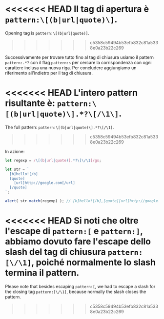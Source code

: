 
<<<<<<< HEAD
Il tag di apertura è `pattern:\[(b|url|quote)\]`.
=======
Opening tag is `pattern:\[(b|url|quote)]`.
>>>>>>> c5358c59494b53efb832c81a5338e0a23b22c269

Successivamente per trovare tutto fino al tag di chiusura usiamo il pattern `pattern:.*?` con il flag `pattern:s` per cercare la corrispondenza con ogni carattere inclusa una nuova riga. Per concludere aggiungiamo un riferimento all'indietro per il tag di chiusura.

<<<<<<< HEAD
L'intero pattern risultante è: `pattern:\[(b|url|quote)\].*?\[/\1\]`.
=======
The full pattern: `pattern:\[(b|url|quote)\].*?\[/\1]`.
>>>>>>> c5358c59494b53efb832c81a5338e0a23b22c269

In azione:

```js run
let regexp = /\[(b|url|quote)].*?\[\/\1]/gs;

let str = `
  [b]hello![/b]
  [quote]
    [url]http://google.com[/url]
  [/quote]
`;

alert( str.match(regexp) ); // [b]hello![/b],[quote][url]http://google.com[/url][/quote]
```

<<<<<<< HEAD
Si noti che oltre l'escape di `pattern:[` e `pattern:]`, abbiamo dovuto fare l'escape dello slash del tag di chiusura `pattern:[\/\1]`, poiché normalmente lo slash termina il pattern.
=======
Please note that besides escaping `pattern:[`, we had to escape a slash for the closing tag `pattern:[\/\1]`, because normally the slash closes the pattern.
>>>>>>> c5358c59494b53efb832c81a5338e0a23b22c269
